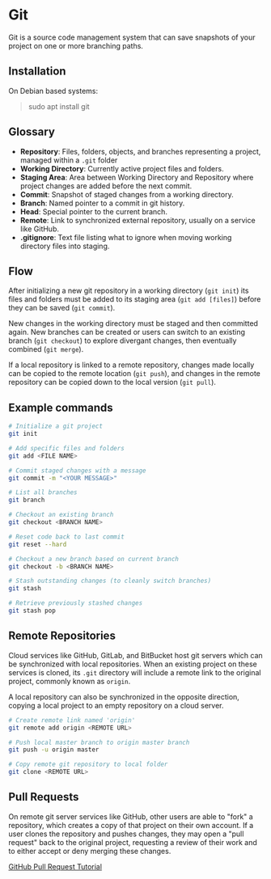 # Git
Git is a source code management system that can save snapshots of your project on one or more branching paths.

## Installation
On Debian based systems:
>sudo apt install git

## Glossary
- **Repository**: Files, folders, objects, and branches representing a project, managed within a `.git` folder
- **Working Directory**: Currently active project files and folders.
- **Staging Area**: Area between Working Directory and Repository where project changes are added before the next commit.
- **Commit**: Snapshot of staged changes from a working directory.
- **Branch**: Named pointer to a commit in git history.
- **Head**: Special pointer to the current branch.
- **Remote**: Link to synchronized external repository, usually on a service like GitHub.
- **.gitignore**: Text file listing what to ignore when moving working directory files into staging.

## Flow
After initializing a new git repository in a working directory (`git init`) its files and folders must be added to its staging area (`git add [files]`) before they can be saved (`git commit`). 

New changes in the working directory must be staged and then committed again. New branches can be created or users can switch to an existing branch (`git checkout`) to explore divergant changes, then eventually combined (`git merge`). 

If a local repository is linked to a remote repository, changes made locally can be copied to the remote location (`git push`), and changes in the remote repository can be copied down to the local version (`git pull`).

## Example commands
```bash
# Initialize a git project
git init

# Add specific files and folders
git add <FILE NAME>

# Commit staged changes with a message
git commit -m "<YOUR MESSAGE>"

# List all branches
git branch

# Checkout an existing branch
git checkout <BRANCH NAME>

# Reset code back to last commit
git reset --hard

# Checkout a new branch based on current branch
git checkout -b <BRANCH NAME>

# Stash outstanding changes (to cleanly switch branches)
git stash

# Retrieve previously stashed changes
git stash pop
```

## Remote Repositories
Cloud services like GitHub, GitLab, and BitBucket host git servers which can be synchronized with local repositories. When an existing project on these services is cloned, its `.git` directory will include a remote link to the original project, commonly known as `origin`.

A local repository can also be synchronized in the opposite direction, copying a local project to an empty repository on a cloud server.

```bash
# Create remote link named 'origin'
git remote add origin <REMOTE URL>

# Push local master branch to origin master branch
git push -u origin master

# Copy remote git repository to local folder
git clone <REMOTE URL>
```

## Pull Requests
On remote git server services like GitHub, other users are able to "fork" a repository, which creates a copy of that project on their own account. If a user clones the repository and pushes changes, they may open a "pull request" back to the original project, requesting a review of their work and to either accept or deny merging these changes.

[GitHub Pull Request Tutorial](https://help.github.com/en/articles/creating-a-pull-request-from-a-fork)